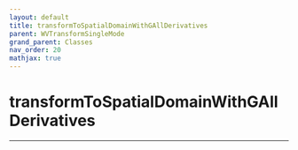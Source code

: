 ```yaml
---
layout: default
title: transformToSpatialDomainWithGAllDerivatives
parent: WVTransformSingleMode
grand_parent: Classes
nav_order: 20
mathjax: true
---
```


#  transformToSpatialDomainWithGAllDerivatives




---


